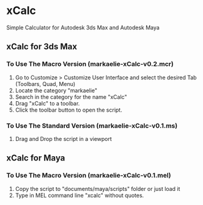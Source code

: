 # xCalc
Simple Calculator for Autodesk 3ds Max and Autodesk Maya

## xCalc for 3ds Max

### To Use The Macro Version (markaelie-xCalc-v0.2.mcr)
1. Go to Customize > Customize User Interface and select the desired Tab (Toolbars, Quad, Menu)
2. Locate the category "markaelie"
3. Search in the category for the name "xCalc"
4. Drag "xCalc" to a toolbar.
5. Click the toolbar button to open the script.

### To Use The Standard Version (markaelie-xCalc-v0.1.ms)
1. Drag and Drop the script in a viewport

## xCalc for Maya

### To Use The Macro Version (markaelie-xCalc-v0.1.mel)
1. Copy the script to "documents/maya/scripts" folder or just load it
2. Type in MEL command line "xcalc" without quotes.
